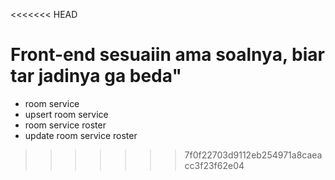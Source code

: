<<<<<<< HEAD

Front-end sesuaiin ama soalnya, biar tar jadinya ga beda"
=======
- room service
- upsert room service
- room service roster
- update room service roster
>>>>>>> 7f0f22703d9112eb254971a8caeacc3f23f62e04
